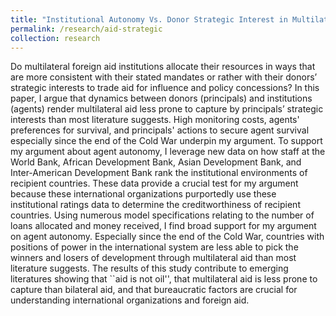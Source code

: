 ```yaml
---
title: "Institutional Autonomy Vs. Donor Strategic Interest in Multilateral Foreign Aid: A Re-Assessment"
permalink: /research/aid-strategic
collection: research
---
```


Do multilateral foreign aid institutions allocate their resources in ways that are more consistent with their stated mandates or rather with their donors’ strategic interests to trade aid for influence and policy concessions? In this paper, I argue that dynamics between donors (principals) and institutions (agents) render multilateral aid less prone to capture by principals’ strategic interests than most literature suggests. High monitoring costs, agents' preferences for survival, and principals' actions to secure agent survival especially since the end of the Cold War underpin my argument. To support my argument about agent autonomy, I leverage new data on how staff at the World Bank, African Development Bank, Asian Development Bank, and Inter-American Development Bank rank the institutional environments of recipient countries. These data provide a crucial test for my argument because these international organizations purportedly use these institutional ratings data to determine the creditworthiness of recipient countries. Using numerous model specifications relating to the number of loans allocated and money received, I find broad support for my argument on agent autonomy. Especially since the end of the Cold War, countries with positions of power in the international system are less able to pick the winners and losers of development through multilateral aid than most literature suggests. The results of this study contribute to emerging literatures showing that ``aid is not oil'', that multilateral aid is less prone to capture than bilateral aid, and that bureaucratic factors are crucial for understanding international organizations and foreign aid.   


